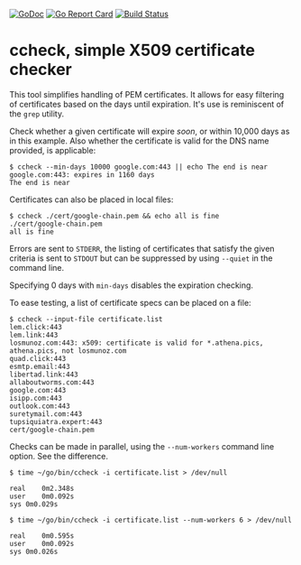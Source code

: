 [![GoDoc](https://godoc.org/github.com/nerdlem/tlsa?status.svg)](https://godoc.org/github.com/nerdlem/ccheck)
[![Go Report Card](https://goreportcard.com/badge/github.com/nerdlem/ccheck)](https://goreportcard.com/report/github.com/nerdlem/ccheck)
[![Build Status](https://travis-ci.org/nerdlem/ccheck.svg?branch=master)](https://travis-ci.org/nerdlem/ccheck)

# ccheck, simple X509 certificate checker

This tool simplifies handling of PEM certificates. It allows for easy filtering of certificates based on the days until expiration. It's use is reminiscent of the `grep` utility.

Check whether a given certificate will expire _soon_, or within 10,000 days as in this example. Also whether the certificate is valid for the DNS name provided, is applicable:

```
$ ccheck --min-days 10000 google.com:443 || echo The end is near
google.com:443: expires in 1160 days
The end is near
```

Certificates can also be placed in local files:

```
$ ccheck ./cert/google-chain.pem && echo all is fine
./cert/google-chain.pem
all is fine
```

Errors are sent to `STDERR`, the listing of certificates that satisfy the given criteria is sent to `STDOUT` but can be suppressed by using `--quiet` in the command line.

Specifying 0 days with `min-days` disables the expiration checking.

To ease testing, a list of certificate specs can be placed on a file:

```
$ ccheck --input-file certificate.list
lem.click:443
lem.link:443
losmunoz.com:443: x509: certificate is valid for *.athena.pics, athena.pics, not losmunoz.com
quad.click:443
esmtp.email:443
libertad.link:443
allaboutworms.com:443
google.com:443
isipp.com:443
outlook.com:443
suretymail.com:443
tupsiquiatra.expert:443
cert/google-chain.pem
```

Checks can be made in parallel, using the `--num-workers` command line option. See the difference.

```
$ time ~/go/bin/ccheck -i certificate.list > /dev/null

real	0m2.348s
user	0m0.092s
sys	0m0.029s

$ time ~/go/bin/ccheck -i certificate.list --num-workers 6 > /dev/null

real	0m0.595s
user	0m0.092s
sys	0m0.026s
```
